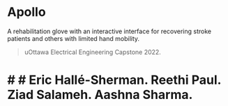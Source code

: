 # Apollo 
A rehabilitation glove with an interactive interface for recovering stroke patients and others with limited hand mobility. 

> uOttawa Electrical Engineering Capstone 2022.

# # # Eric Hallé-Sherman. Reethi Paul. Ziad Salameh. Aashna Sharma.
